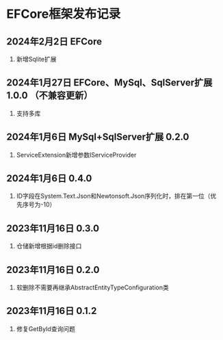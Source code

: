 # EFCore框架发布记录

## 2024年2月2日 EFCore

1. 新增Sqlite扩展

## 2024年1月27日 EFCore、MySql、SqlServer扩展 1.0.0 （不兼容更新）

1. 支持多库

## 2024年1月6日 MySql+SqlServer扩展 0.2.0

1. ServiceExtension新增参数IServiceProvider

## 2024年1月6日 0.4.0

1. ID字段在System.Text.Json和Newtonsoft.Json序列化时，排在第一位（优先序号为-10）

## 2023年11月16日 0.3.0

1. 仓储新增根据id删除接口

## 2023年11月16日 0.2.0

1. 软删除不需要再继承AbstractEntityTypeConfiguration类

## 2023年11月16日 0.1.2

1. 修复GetById查询问题
